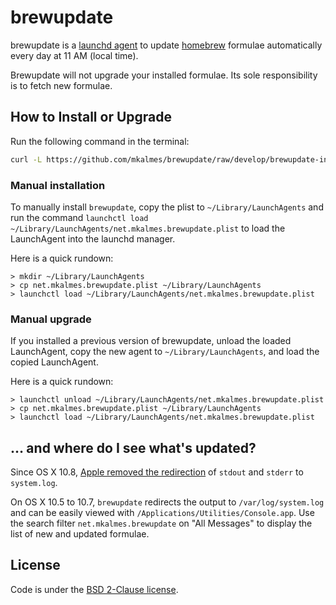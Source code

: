# brewupdate #

brewupdate is a [launchd agent][launchd] to update [homebrew][homebrew] formulae automatically every day at 11 AM (local time).

Brewupdate will not upgrade your installed formulae. Its sole responsibility is to fetch new formulae.

## How to Install or Upgrade ##
Run the following command in the terminal:

```sh
curl -L https://github.com/mkalmes/brewupdate/raw/develop/brewupdate-install.sh | bash
```

### Manual installation ###
To manually install `brewupdate`, copy the plist to `~/Library/LaunchAgents` and run the command `launchctl load ~/Library/LaunchAgents/net.mkalmes.brewupdate.plist` to load the LaunchAgent into the launchd manager.

Here is a quick rundown:
```
> mkdir ~/Library/LaunchAgents
> cp net.mkalmes.brewupdate.plist ~/Library/LaunchAgents
> launchctl load ~/Library/LaunchAgents/net.mkalmes.brewupdate.plist
```

### Manual upgrade ###
If you installed a previous version of brewupdate, unload the loaded LaunchAgent, copy the new agent to `~/Library/LaunchAgents`, and load the copied LaunchAgent.

Here is a quick rundown:
```
> launchctl unload ~/Library/LaunchAgents/net.mkalmes.brewupdate.plist
> cp net.mkalmes.brewupdate.plist ~/Library/LaunchAgents
> launchctl load ~/Library/LaunchAgents/net.mkalmes.brewupdate.plist
```

## … and where do I see what's updated? ##
Since OS X 10.8, [Apple removed the redirection][apple-removed-redirection] of `stdout` and `stderr` to `system.log`.

On OS X 10.5 to 10.7, <code>brewupdate</code> redirects the output to <code>/var/log/system.log</code> and can be easily viewed with <code>/Applications/Utilities/Console.app</code>. Use the search filter <code>net.mkalmes.brewupdate</code> on "All Messages" to display the list of new and updated formulae.

## License

Code is under the [BSD 2-Clause license][license].

[launchd]: http://developer.apple.com/library/mac/#technotes/tn2083/_index.html
[homebrew]: https://github.com/mxcl/homebrew/
[apple-removed-redirection]: http://stackoverflow.com/a/15655471/1712728
[license]: https://github.com/mkalmes/brewupdate/tree/develop/LICENSE.txt
